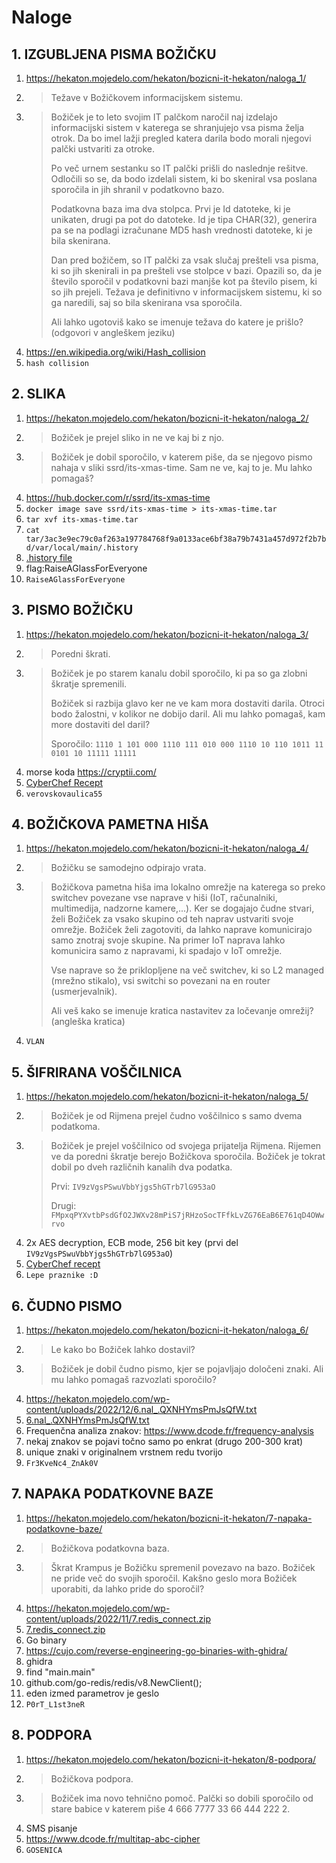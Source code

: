# Naloge

## 1. IZGUBLJENA PISMA BOŽIČKU

1. https://hekaton.mojedelo.com/hekaton/bozicni-it-hekaton/naloga_1/
2. >Težave v Božičkovem informacijskem sistemu.
3. > Božiček je to leto svojim IT palčkom naročil naj izdelajo informacijski sistem v katerega se shranjujejo vsa pisma želja otrok. Da bo imel lažji pregled katera darila bodo morali njegovi palčki ustvariti za otroke.
   >
   > Po več urnem sestanku so IT palčki prišli do naslednje rešitve. Odločili so se, da bodo izdelali sistem, ki bo skeniral vsa poslana sporočila in jih shranil v podatkovno bazo.
   >
   > Podatkovna baza ima dva stolpca. Prvi je Id datoteke, ki je unikaten, drugi pa pot do datoteke. Id je tipa CHAR(32), generira pa se na podlagi izračunane MD5 hash vrednosti datoteke, ki je bila skenirana.
   >
   >Dan pred božičem, so IT palčki za vsak slučaj prešteli vsa pisma, ki so jih skenirali in pa prešteli vse stolpce v bazi. Opazili so, da je število sporočil v podatkovni bazi manjše kot pa število pisem, ki so jih prejeli. Težava je definitivno v informacijskem sistemu, ki so ga naredili, saj so bila skenirana vsa sporočila.
   >
   > Ali lahko ugotoviš kako se imenuje težava do katere je prišlo? (odgovori v angleškem jeziku)
4. https://en.wikipedia.org/wiki/Hash_collision
5. `hash collision`

## 2. SLIKA

1. https://hekaton.mojedelo.com/hekaton/bozicni-it-hekaton/naloga_2/
2. >Božiček je prejel sliko in ne ve kaj bi z njo.
3. > Božiček je dobil sporočilo, v katerem piše, da se njegovo pismo nahaja v sliki ssrd/its-xmas-time. Sam ne ve, kaj to je. Mu lahko pomagaš?
4. https://hub.docker.com/r/ssrd/its-xmas-time
5. `docker image save ssrd/its-xmas-time > its-xmas-time.tar`
6. `tar xvf its-xmas-time.tar`
7. `cat tar/3ac3e9ec79c0af263a197784768f9a0133ace6bf38a79b7431a457d972f2b7bd/var/local/main/.history`
8. [.history file](2/tar/3ac3e9ec79c0af263a197784768f9a0133ace6bf38a79b7431a457d972f2b7bd/var/local/main/.history)
9. flag:RaiseAGlassForEveryone
10. `RaiseAGlassForEveryone`

## 3. PISMO BOŽIČKU

1. https://hekaton.mojedelo.com/hekaton/bozicni-it-hekaton/naloga_3/
2. >Poredni škrati.
3. > Božiček je po starem kanalu dobil sporočilo, ki pa so ga zlobni škratje spremenili.
   >
   > Božiček si razbija glavo ker ne ve kam mora dostaviti darila. Otroci bodo žalostni, v kolikor ne dobijo daril. Ali mu lahko pomagaš, kam more dostaviti del daril?
   >
   > Sporočilo: `1110 1 101 000 1110 111 010 000 1110 10 110 1011 11 0101 10 11111 11111`
4. morse koda https://cryptii.com/
5. [CyberChef Recept](https://gchq.github.io/CyberChef/#recipe=Find_/_Replace(%7B'option':'Simple%20string','string':'0'%7D,'-',true,false,false,false)Find_/_Replace(%7B'option':'Simple%20string','string':'1'%7D,'.',true,false,false,false)From_Morse_Code('Space','Line%20feed')&input=MTExMCAxIDEwMSAwMDAgMTExMCAxMTEgMDEwIDAwMCAxMTEwIDEwIDExMCAxMDExIDExIDAxMDEgMTAgMTExMTEgMTExMTEK)
6. `verovskovaulica55`

## 4. BOŽIČKOVA PAMETNA HIŠA

1. https://hekaton.mojedelo.com/hekaton/bozicni-it-hekaton/naloga_4/
2. >Božičku se samodejno odpirajo vrata.
3. >Božičkova pametna hiša ima lokalno omrežje na katerega so preko switchev povezane vse naprave v hiši (IoT, računalniki, multimedija, nadzorne kamere,...). Ker se dogajajo čudne stvari, želi Božiček za vsako skupino od teh naprav ustvariti svoje omrežje. Božiček želi zagotoviti, da lahko naprave komunicirajo samo znotraj svoje skupine. Na primer IoT naprava lahko komunicira samo z napravami, ki spadajo v IoT omrežje.
   >
   >Vse naprave so že priklopljene na več switchev, ki so L2 managed (mrežno stikalo), vsi switchi so povezani na en router (usmerjevalnik).
   >
   >Ali veš kako se imenuje kratica nastavitev za ločevanje omrežij? (angleška kratica)
4. `VLAN`

## 5. ŠIFRIRANA VOŠČILNICA

1. https://hekaton.mojedelo.com/hekaton/bozicni-it-hekaton/naloga_5/
2. >Božiček je od Rijmena prejel čudno voščilnico s samo dvema podatkoma.
3. >Božiček je prejel voščilnico od svojega prijatelja Rijmena. Rijemen ve da poredni škratje berejo Božičkova sporočila. Božiček je tokrat dobil po dveh različnih kanalih dva podatka.
   >
   >Prvi: `IV9zVgsPSwuVbbYjgs5hGTrb7lG953aO`
   >
   >Drugi: `FMpxqPYXvtbPsdGfO2JWXv28mPiS7jRHzoSocTFfkLvZG76EaB6E761qD4OWwrvo`
4. 2x AES decryption, ECB mode, 256 bit key (prvi del `IV9zVgsPSwuVbbYjgs5hGTrb7lG953aO`)
5. [CyberChef recept](https://gchq.github.io/CyberChef/#recipe=From_Base64('A-Za-z0-9%2B/%3D',false,true)AES_Decrypt(%7B'option':'Latin1','string':'IV9zVgsPSwuVbbYjgs5hGTrb7lG953aO'%7D,%7B'option':'Latin1','string':''%7D,'ECB','Raw','Raw',%7B'option':'Hex','string':''%7D,%7B'option':'Hex','string':''%7D)From_Base64('A-Za-z0-9%2B/%3D',false,true)AES_Decrypt(%7B'option':'Latin1','string':'IV9zVgsPSwuVbbYjgs5hGTrb7lG953aO'%7D,%7B'option':'Latin1','string':''%7D,'ECB','Raw','Raw',%7B'option':'Hex','string':''%7D,%7B'option':'Hex','string':''%7D)&input=Rk1weHFQWVh2dGJQc2RHZk8ySldYdjI4bVBpUzdqUkh6b1NvY1RGZmtMdlpHNzZFYUI2RTc2MXFENE9Xd3J2bw)
6. `Lepe praznike :D`

## 6. ČUDNO PISMO

1. https://hekaton.mojedelo.com/hekaton/bozicni-it-hekaton/naloga_6/
2. >Le kako bo Božiček lahko dostavil?
3. >Božiček je dobil čudno pismo, kjer se pojavljajo določeni znaki. Ali mu lahko pomagaš razvozlati sporočilo?
4. https://hekaton.mojedelo.com/wp-content/uploads/2022/12/6.nal_.QXNHYmsPmJsQfW.txt
5. [6.nal_.QXNHYmsPmJsQfW.txt](6/6.nal_.QXNHYmsPmJsQfW.txt)
6. Frequenčna analiza znakov: https://www.dcode.fr/frequency-analysis
7. nekaj znakov se pojavi točno samo po enkrat (drugo 200-300 krat)
8. unique znaki v originalnem vrstnem redu tvorijo
9. `Fr3KveNc4_ZnAk0V`

## 7. NAPAKA PODATKOVNE BAZE

1. https://hekaton.mojedelo.com/hekaton/bozicni-it-hekaton/7-napaka-podatkovne-baze/
2. >Božičkova podatkovna baza.
3. >Škrat Krampus je Božičku spremenil povezavo na bazo. Božiček ne pride več do svojih sporočil. Kakšno geslo mora Božiček uporabiti, da lahko pride do sporočil?
4. https://hekaton.mojedelo.com/wp-content/uploads/2022/11/7.redis_connect.zip
5. [7.redis_connect.zip](7/7.redis_connect.zip)
6. Go binary
7. https://cujo.com/reverse-engineering-go-binaries-with-ghidra/
8. ghidra
9.  find "main.main"
10. github.com/go-redis/redis/v8.NewClient();
11. eden izmed parametrov je geslo
12. `P0rT_L1st3neR`

## 8. PODPORA

1. https://hekaton.mojedelo.com/hekaton/bozicni-it-hekaton/8-podpora/
2. >Božičkova podpora.
3. >Božiček ima novo tehnično pomoč. Palčki so dobili sporočilo od stare babice v katerem piše 4 666 7777 33 66 444 222 2.
4. SMS pisanje
5. https://www.dcode.fr/multitap-abc-cipher
6. `GOSENICA`

